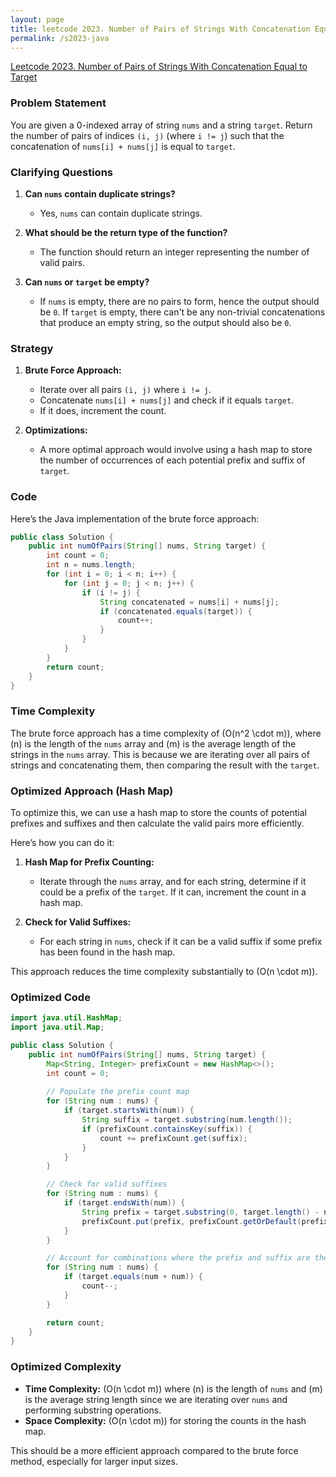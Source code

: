 ```yaml
---
layout: page
title: leetcode 2023. Number of Pairs of Strings With Concatenation Equal to Target
permalink: /s2023-java
---
```

[Leetcode 2023. Number of Pairs of Strings With Concatenation Equal to Target](https://algoadvance.github.io/algoadvance/l2023)
### Problem Statement

You are given a 0-indexed array of string `nums` and a string `target`. Return the number of pairs of indices `(i, j)` (where `i != j`) such that the concatenation of `nums[i] + nums[j]` is equal to `target`.

### Clarifying Questions

1. **Can `nums` contain duplicate strings?**
   - Yes, `nums` can contain duplicate strings.

2. **What should be the return type of the function?**
   - The function should return an integer representing the number of valid pairs.

3. **Can `nums` or `target` be empty?**
   - If `nums` is empty, there are no pairs to form, hence the output should be `0`. If `target` is empty, there can't be any non-trivial concatenations that produce an empty string, so the output should also be `0`.

### Strategy

1. **Brute Force Approach:**
   - Iterate over all pairs `(i, j)` where `i != j`.
   - Concatenate `nums[i] + nums[j]` and check if it equals `target`.
   - If it does, increment the count.

2. **Optimizations:**
   - A more optimal approach would involve using a hash map to store the number of occurrences of each potential prefix and suffix of `target`.

### Code

Here’s the Java implementation of the brute force approach:

```java
public class Solution {
    public int numOfPairs(String[] nums, String target) {
        int count = 0;
        int n = nums.length;
        for (int i = 0; i < n; i++) {
            for (int j = 0; j < n; j++) {
                if (i != j) {
                    String concatenated = nums[i] + nums[j];
                    if (concatenated.equals(target)) {
                        count++;
                    }
                }
            }
        }
        return count;
    }
}
```

### Time Complexity

The brute force approach has a time complexity of \(O(n^2 \cdot m)\), where \(n\) is the length of the `nums` array and \(m\) is the average length of the strings in the `nums` array. This is because we are iterating over all pairs of strings and concatenating them, then comparing the result with the `target`.

### Optimized Approach (Hash Map)

To optimize this, we can use a hash map to store the counts of potential prefixes and suffixes and then calculate the valid pairs more efficiently.

Here’s how you can do it:

1. **Hash Map for Prefix Counting:**
   - Iterate through the `nums` array, and for each string, determine if it could be a prefix of the `target`. If it can, increment the count in a hash map.

2. **Check for Valid Suffixes:**
   - For each string in `nums`, check if it can be a valid suffix if some prefix has been found in the hash map.

This approach reduces the time complexity substantially to \(O(n \cdot m)\).

### Optimized Code

```java
import java.util.HashMap;
import java.util.Map;

public class Solution {
    public int numOfPairs(String[] nums, String target) {
        Map<String, Integer> prefixCount = new HashMap<>();
        int count = 0;
        
        // Populate the prefix count map
        for (String num : nums) {
            if (target.startsWith(num)) {
                String suffix = target.substring(num.length());
                if (prefixCount.containsKey(suffix)) {
                    count += prefixCount.get(suffix);
                }
            }
        }

        // Check for valid suffixes
        for (String num : nums) {
            if (target.endsWith(num)) {
                String prefix = target.substring(0, target.length() - num.length());
                prefixCount.put(prefix, prefixCount.getOrDefault(prefix, 0) + 1);
            }
        }

        // Account for combinations where the prefix and suffix are the same string (like "abc" + "abc")
        for (String num : nums) {
            if (target.equals(num + num)) {
                count--;
            }
        }

        return count;
    }
}
```

### Optimized Complexity

- **Time Complexity:** \(O(n \cdot m)\) where \(n\) is the length of `nums` and \(m\) is the average string length since we are iterating over `nums` and performing substring operations.
- **Space Complexity:** \(O(n \cdot m)\) for storing the counts in the hash map.

This should be a more efficient approach compared to the brute force method, especially for larger input sizes.